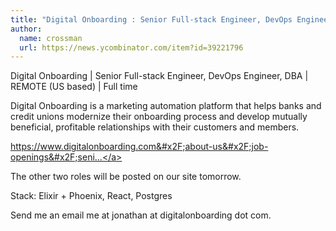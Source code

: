 ```yaml
---
title: "Digital Onboarding : Senior Full-stack Engineer, DevOps Engineer, DBA"
author:
  name: crossman
  url: https://news.ycombinator.com/item?id=39221796
---
```

Digital Onboarding | Senior Full-stack Engineer, DevOps Engineer, DBA | REMOTE (US based) | Full time

Digital Onboarding is a marketing automation platform that helps banks and credit unions modernize their onboarding process and develop mutually beneficial, profitable relationships with their customers and members.

<a href="https:&#x2F;&#x2F;www.digitalonboarding.com&#x2F;about-us&#x2F;job-openings&#x2F;senior-full-stack-engineer" rel="nofollow">https:&#x2F;&#x2F;www.digitalonboarding.com&#x2F;about-us&#x2F;job-openings&#x2F;seni...</a>

The other two roles will be posted on our site tomorrow.

Stack: Elixir + Phoenix, React, Postgres

Send me an email me at jonathan at digitalonboarding dot com.
